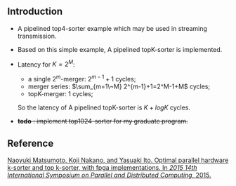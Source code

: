## Introduction

* A pipelined top4-sorter example which may be used in streaming transmission.

* Based on this simple example, A pipelined topK-sorter is implemented.

* Latency for $K=2^{M}$:

  * a single $2^m$-merger: $2^{m-1}+1$ cycles;
  * merger series: $\sum_{m=1\~M} 2^{m-1}+1=2^M-1+M$ cycles;
  * topK-merger: $1$ cycles;

  So the latency of A pipelined topK-sorter is $K+logK$ cycles.

* ~~**todo** : implement top1024-sorter for my graduate program.~~

## Reference

[Naoyuki Matsumoto, Koji Nakano, and Yasuaki Ito. Optimal parallel hardware k-sorter and top k-sorter, with fpga implementations. In *2015 14th International Symposium on Parallel and Distributed Computing*, 2015.](https://ieeexplore.ieee.org/document/7165140)
